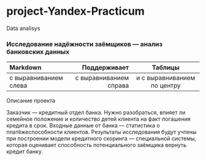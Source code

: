 # project-Yandex-Practicum
Data analisys

### Исследование надёжности заёмщиков — анализ банковских данных

| Markdown | Поддерживает | Таблицы |
| :-------------------- | ---------------------: |:---------------------------:|
| с выравниванием слева | с выравниванием справа | и с выравниванием по центру |


Описание проекта

Заказчик — кредитный отдел банка. Нужно разобраться, влияет ли семейное положение и количество детей клиента на факт погашения кредита в срок. Входные данные от банка — статистика о платёжеспособности клиентов.
Результаты исследования будут учтены при построении модели кредитного скоринга — специальной системы, которая оценивает способность потенциального заёмщика вернуть кредит банку.
